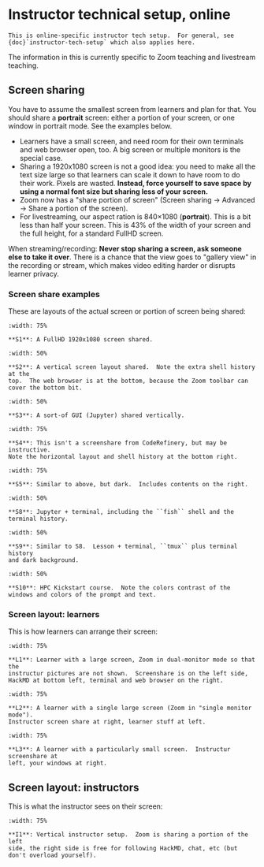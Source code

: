 # Instructor technical setup, online

```{seealso}
This is online-specific instructor tech setup.  For general, see
{doc}`instructor-tech-setup` which also applies here.
```

The information in this is currently specific to Zoom teaching and
livestream teaching.



## Screen sharing

You have to assume the smallest screen from learners and plan for
that.  You should share a **portrait** screen: either a portion of
your screen, or one window in portrait mode.  See the examples below.

- Learners have a small screen, and need room for their own terminals
  and web browser open, too.  A big screen or multiple monitors is
  the special case.
- Sharing a 1920x1080 screen is not a good idea: you need to make all
  the text size large so that learners can scale it down to have room
  to do their work.  Pixels are wasted.  **Instead, force yourself to
  save space by using a normal font size but sharing less of your
  screen.**
- Zoom now has a "share portion of screen" (Screen sharing → Advanced
  → Share a portion of the screen).
- For livestreaming, our aspect ration is 840×1080 (**portrait**).
  This is a bit less than half your screen.  This is 43% of the width
  of your screen and the full height, for a standard FullHD screen.

When streaming/recording: **Never stop sharing a screen, ask someone
else to take it over**.
There is a chance that the view goes to "gallery view" in the
recording or stream, which makes video editing harder or disrupts
learner privacy.



### Screen share examples

These are layouts of the actual screen or portion of screen being
shared:

```{figure} img/instructor-tech-online/screenshare-fullhd.png
:width: 75%

**S1**: A FullHD 1920x1080 screen shared.
```

```{figure} img/instructor-tech-online/screenshare-vertical.png
:width: 50%

**S2**: A vertical screen layout shared.  Note the extra shell history at the
top.  The web browser is at the bottom, because the Zoom toolbar can
cover the bottom bit.
```

```{figure} img/instructor-tech-online/screenshare-jupyter.png
:width: 50%

**S3**: A sort-of GUI (Jupyter) shared vertically.
```

```{figure} img/instructor-tech-online/screenshare-rsh.png
:width: 75%

**S4**: This isn't a screenshare from CodeRefinery, but may be instructive.
Note the horizontal layout and shell history at the bottom right.
```

```{figure} img/screenshare/s5-shell-intro-dark.png
:width: 75%

**S5**: Similar to above, but dark.  Includes contents on the right.
```

```{figure} img/screenshare/s8-modular-code-development.png
:width: 50%

**S8**: Jupyter + terminal, including the ``fish`` shell and the
terminal history.
```

```{figure} img/screenshare/s9-git-intro.png
:width: 50%

**S9**: Similar to S8.  Lesson + terminal, ``tmux`` plus terminal history
and dark background.
```

```{figure} img/screenshare/s10-kickstart-prompt-log.png
:width: 50%

**S10**: HPC Kickstart course.  Note the colors contrast of the
windows and colors of the prompt and text.
```


### Screen layout: learners

This is how learners can arrange their screen:

```{figure} img/instructor-tech-online/learner-largescreen.png
:width: 75%

**L1**: Learner with a large screen, Zoom in dual-monitor mode so that the
instructur pictures are not shown.  Screenshare is on the left side,
HackMD at bottom left, terminal and web browser on the right.
```

```{figure} img/instructor-tech-online/learner-normal.png
:width: 75%

**L2**: A learner with a single large screen (Zoom in "single monitor mode").
Instructor screen share at right, learner stuff at left.
```

```{figure} img/instructor-tech-online/learner-small.png
:width: 75%

**L3**: A learner with a particularly small screen.  Instructur screenshare at
left, your windows at right.
```

## Screen layout: instructors

This is what the instructor sees on their screen:

```{figure} img/instructor-tech-online/instructor.png
:width: 75%

**I1**: Vertical instructor setup.  Zoom is sharing a portion of the left
side, the right side is free for following HackMD, chat, etc (but
don't overload yourself).
```
